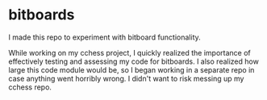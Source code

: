 # bitboards

I made this repo to experiment with bitboard functionality.

While working on my cchess project, I quickly realized the
importance of effectively testing and assessing my code for
bitboards. I also realized how large this code module would
be, so I began working in a separate repo in case anything
went horribly wrong. I didn't want to risk messing up my
cchess repo.
